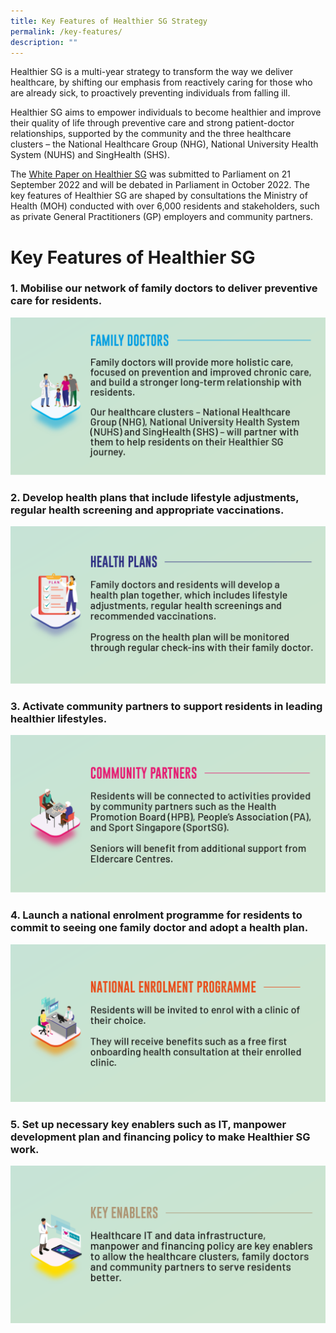 ```yaml
---
title: Key Features of Healthier SG Strategy
permalink: /key-features/
description: ""
---
```

Healthier SG is a multi-year strategy to transform the way we deliver healthcare, by shifting our emphasis from reactively caring for those who are already sick, to proactively preventing individuals from falling ill.

Healthier SG aims to empower individuals to become healthier and improve their quality of life through preventive care and strong patient-doctor relationships, supported by the community and the three healthcare clusters – the National Healthcare Group (NHG), National University Health System (NUHS) and SingHealth (SHS).

The [White Paper on Healthier SG](/resources/white-paper) was submitted to Parliament on 21 September 2022 and will be debated in Parliament in October 2022. The key features of Healthier SG are shaped by consultations the Ministry of Health (MOH) conducted with over 6,000 residents and stakeholders, such as private General Practitioners (GP) employers and community partners.

# Key Features of Healthier SG 
### 1. Mobilise our network of family doctors to deliver preventive care for residents.
![](/images/Key%20Features/Family%20Doctors.png)

### 2. Develop health plans that include lifestyle adjustments, regular health screening and appropriate vaccinations.
![](/images/Key%20Features/Health%20Plans.png)

### 3. Activate community partners to support residents in leading healthier lifestyles.
![](/images/Key%20Features/Community%20Partners.png)

### 4. Launch a national enrolment programme for residents to commit to seeing one family doctor and adopt a health plan.
![](/images/Key%20Features/National%20Enrolment%20Programme.png)

### 5. Set up necessary key enablers such as IT, manpower development plan and financing policy to make Healthier SG work.
![](/images/Key%20Features/Key%20Enablers.png)
